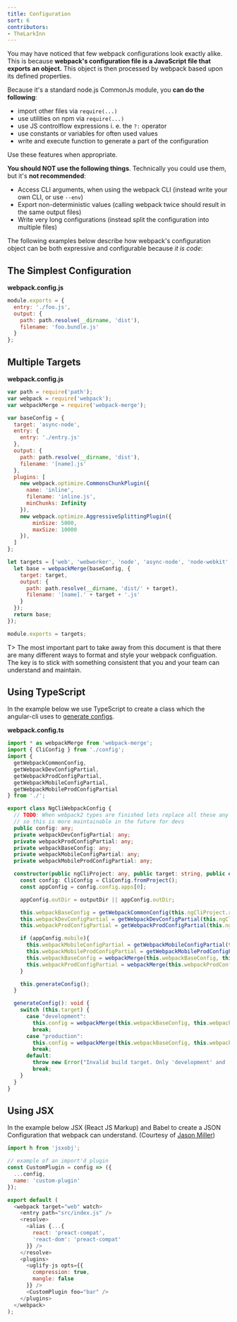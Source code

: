 ```yaml
---
title: Configuration
sort: 6
contributors:
- TheLarkInn
---
```


You may have noticed that few webpack configurations look exactly alike. This is because **webpack's configuration file is a JavaScript file that exports an object.** This object is then processed by webpack based upon its defined properties.

Because it's a standard node.js CommonJs module, you **can do the following**:

* import other files via `require(...)`
* use utilities on npm via `require(...)`
* use JS controlflow expressions i. e. the `?:` operator
* use constants or variables for often used values
* write and execute function to generate a part of the configuration

Use these features when appropriate.

**You should NOT use the following things**. Technically you could use them, but it's **not recommended**:

* Access CLI arguments, when using the webpack CLI (instead write your own CLI, or use `--env`)
* Export non-deterministic values (calling webpack twice should result in the same output files)
* Write very long configurations (instead split the configuration into multiple files)

The following examples below describe how webpack's configuration object can be both expressive and configurable because _it is code_:

## The Simplest Configuration

**webpack.config.js**

```javascript
module.exports = {
  entry: './foo.js',
  output: {
    path: path.resolve(__dirname, 'dist'),
    filename: 'foo.bundle.js'
  }
};
```

## Multiple Targets

**webpack.config.js**

```javascript
var path = require('path');
var webpack = require('webpack');
var webpackMerge = require('webpack-merge');

var baseConfig = {
  target: 'async-node',
  entry: {
    entry: './entry.js'
  },
  output: {
    path: path.resolve(__dirname, 'dist'),
    filename: '[name].js'
  },
  plugins: [
    new webpack.optimize.CommonsChunkPlugin({
      name: 'inline',
      filename: 'inline.js',
      minChunks: Infinity
    }),
    new webpack.optimize.AggressiveSplittingPlugin({
        minSize: 5000,
        maxSize: 10000
    }),
  ]
};

let targets = ['web', 'webworker', 'node', 'async-node', 'node-webkit', 'electron-main'].map((target) => {
  let base = webpackMerge(baseConfig, {
    target: target,
    output: {
      path: path.resolve(__dirname, 'dist/' + target),
      filename: '[name].' + target + '.js'
    }
  });
  return base;
});

module.exports = targets;
```

T> The most important part to take away from this document is that there are many different ways to format and style your webpack configuation. The key is to stick with something consistent that you and your team can understand and maintain.

## Using TypeScript

In the example below we use TypeScript to create a class which the angular-cli uses to [generate configs](https://github.com/angular/angular-cli/).

**webpack.config.ts**

```typescript
import * as webpackMerge from 'webpack-merge';
import { CliConfig } from './config';
import {
  getWebpackCommonConfig,
  getWebpackDevConfigPartial,
  getWebpackProdConfigPartial,
  getWebpackMobileConfigPartial,
  getWebpackMobileProdConfigPartial
} from './';

export class NgCliWebpackConfig {
  // TODO: When webpack2 types are finished lets replace all these any types
  // so this is more maintainable in the future for devs
  public config: any;
  private webpackDevConfigPartial: any;
  private webpackProdConfigPartial: any;
  private webpackBaseConfig: any;
  private webpackMobileConfigPartial: any;
  private webpackMobileProdConfigPartial: any;

  constructor(public ngCliProject: any, public target: string, public environment: string, outputDir?: string) {
    const config: CliConfig = CliConfig.fromProject();
    const appConfig = config.config.apps[0];

    appConfig.outDir = outputDir || appConfig.outDir;

    this.webpackBaseConfig = getWebpackCommonConfig(this.ngCliProject.root, environment, appConfig);
    this.webpackDevConfigPartial = getWebpackDevConfigPartial(this.ngCliProject.root, appConfig);
    this.webpackProdConfigPartial = getWebpackProdConfigPartial(this.ngCliProject.root, appConfig);

    if (appConfig.mobile){
      this.webpackMobileConfigPartial = getWebpackMobileConfigPartial(this.ngCliProject.root, appConfig);
      this.webpackMobileProdConfigPartial = getWebpackMobileProdConfigPartial(this.ngCliProject.root, appConfig);
      this.webpackBaseConfig = webpackMerge(this.webpackBaseConfig, this.webpackMobileConfigPartial);
      this.webpackProdConfigPartial = webpackMerge(this.webpackProdConfigPartial, this.webpackMobileProdConfigPartial);
    }

    this.generateConfig();
  }

  generateConfig(): void {
    switch (this.target) {
      case "development":
        this.config = webpackMerge(this.webpackBaseConfig, this.webpackDevConfigPartial);
        break;
      case "production":
        this.config = webpackMerge(this.webpackBaseConfig, this.webpackProdConfigPartial);
        break;
      default:
        throw new Error("Invalid build target. Only 'development' and 'production' are available.");
        break;
    }
  }
}
```

## Using JSX

In the example below JSX (React JS Markup) and Babel to create a JSON Configuration that webpack can understand. (Courtesy of [Jason Miller](https://twitter.com/_developit))

```javascript
import h from 'jsxobj';

// example of an import'd plugin
const CustomPlugin = config => ({
  ...config,
  name: 'custom-plugin'
});

export default (
  <webpack target="web" watch>
    <entry path="src/index.js" />
    <resolve>
      <alias {...{
        react: 'preact-compat',
        'react-dom': 'preact-compat'
      }} />
    </resolve>
    <plugins>
      <uglify-js opts={{
        compression: true,
        mangle: false
      }} />
      <CustomPlugin foo="bar" />
    </plugins>
  </webpack>
);
```